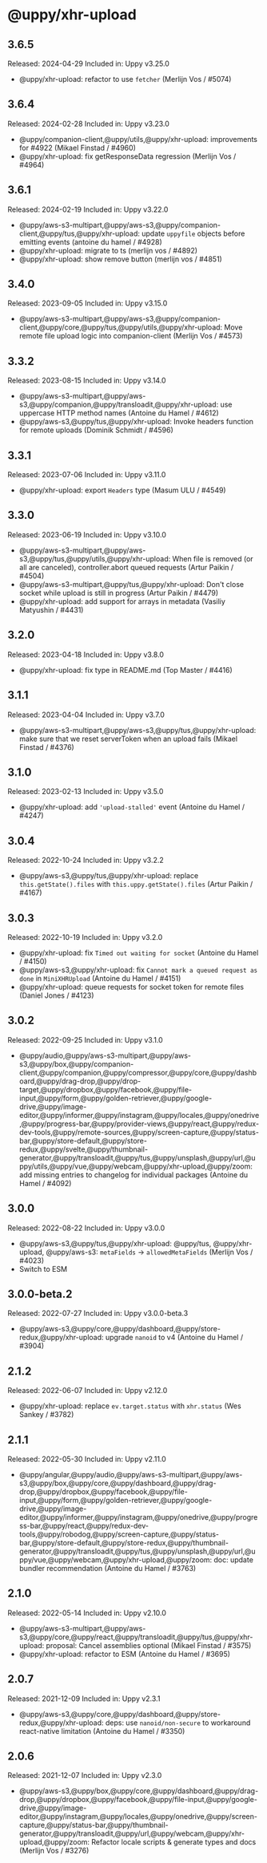 # @uppy/xhr-upload

## 3.6.5

Released: 2024-04-29
Included in: Uppy v3.25.0

- @uppy/xhr-upload: refactor to use `fetcher` (Merlijn Vos / #5074)

## 3.6.4

Released: 2024-02-28
Included in: Uppy v3.23.0

- @uppy/companion-client,@uppy/utils,@uppy/xhr-upload: improvements for #4922 (Mikael Finstad / #4960)
- @uppy/xhr-upload: fix getResponseData regression (Merlijn Vos / #4964)

## 3.6.1

Released: 2024-02-19
Included in: Uppy v3.22.0

-  @uppy/aws-s3-multipart,@uppy/aws-s3,@uppy/companion-client,@uppy/tus,@uppy/xhr-upload: update `uppyfile` objects before emitting events (antoine du hamel / #4928)
- @uppy/xhr-upload: migrate to ts (merlijn vos / #4892)
- @uppy/xhr-upload: show remove button (merlijn vos / #4851)

## 3.4.0

Released: 2023-09-05
Included in: Uppy v3.15.0

- @uppy/aws-s3-multipart,@uppy/aws-s3,@uppy/companion-client,@uppy/core,@uppy/tus,@uppy/utils,@uppy/xhr-upload: Move remote file upload logic into companion-client (Merlijn Vos / #4573)

## 3.3.2

Released: 2023-08-15
Included in: Uppy v3.14.0

- @uppy/aws-s3-multipart,@uppy/aws-s3,@uppy/companion,@uppy/transloadit,@uppy/xhr-upload: use uppercase HTTP method names (Antoine du Hamel / #4612)
- @uppy/aws-s3,@uppy/tus,@uppy/xhr-upload:  Invoke headers function for remote uploads (Dominik Schmidt / #4596)

## 3.3.1

Released: 2023-07-06
Included in: Uppy v3.11.0

- @uppy/xhr-upload: export `Headers` type (Masum ULU / #4549)

## 3.3.0

Released: 2023-06-19
Included in: Uppy v3.10.0

- @uppy/aws-s3-multipart,@uppy/aws-s3,@uppy/tus,@uppy/utils,@uppy/xhr-upload: When file is removed (or all are canceled), controller.abort queued requests (Artur Paikin / #4504)
- @uppy/aws-s3-multipart,@uppy/tus,@uppy/xhr-upload: Don't close socket while upload is still in progress (Artur Paikin / #4479)
- @uppy/xhr-upload: add support for arrays in metadata (Vasiliy Matyushin / #4431)

## 3.2.0

Released: 2023-04-18
Included in: Uppy v3.8.0

- @uppy/xhr-upload: fix type in README.md (Top Master / #4416)

## 3.1.1

Released: 2023-04-04
Included in: Uppy v3.7.0

- @uppy/aws-s3-multipart,@uppy/aws-s3,@uppy/tus,@uppy/xhr-upload: make sure that we reset serverToken when an upload fails (Mikael Finstad / #4376)

## 3.1.0

Released: 2023-02-13
Included in: Uppy v3.5.0

- @uppy/xhr-upload: add `'upload-stalled'` event (Antoine du Hamel / #4247)

## 3.0.4

Released: 2022-10-24
Included in: Uppy v3.2.2

- @uppy/aws-s3,@uppy/tus,@uppy/xhr-upload: replace `this.getState().files` with `this.uppy.getState().files` (Artur Paikin / #4167)

## 3.0.3

Released: 2022-10-19
Included in: Uppy v3.2.0

- @uppy/xhr-upload: fix `Timed out waiting for socket` (Antoine du Hamel / #4150)
- @uppy/aws-s3,@uppy/xhr-upload: fix `Cannot mark a queued request as done` in `MiniXHRUpload` (Antoine du Hamel / #4151)
- @uppy/xhr-upload: queue requests for socket token for remote files (Daniel Jones / #4123)

## 3.0.2

Released: 2022-09-25
Included in: Uppy v3.1.0

- @uppy/audio,@uppy/aws-s3-multipart,@uppy/aws-s3,@uppy/box,@uppy/companion-client,@uppy/companion,@uppy/compressor,@uppy/core,@uppy/dashboard,@uppy/drag-drop,@uppy/drop-target,@uppy/dropbox,@uppy/facebook,@uppy/file-input,@uppy/form,@uppy/golden-retriever,@uppy/google-drive,@uppy/image-editor,@uppy/informer,@uppy/instagram,@uppy/locales,@uppy/onedrive,@uppy/progress-bar,@uppy/provider-views,@uppy/react,@uppy/redux-dev-tools,@uppy/remote-sources,@uppy/screen-capture,@uppy/status-bar,@uppy/store-default,@uppy/store-redux,@uppy/svelte,@uppy/thumbnail-generator,@uppy/transloadit,@uppy/tus,@uppy/unsplash,@uppy/url,@uppy/utils,@uppy/vue,@uppy/webcam,@uppy/xhr-upload,@uppy/zoom: add missing entries to changelog for individual packages (Antoine du Hamel / #4092)

## 3.0.0

Released: 2022-08-22
Included in: Uppy v3.0.0

- @uppy/aws-s3,@uppy/tus,@uppy/xhr-upload: @uppy/tus, @uppy/xhr-upload, @uppy/aws-s3: `metaFields` -> `allowedMetaFields` (Merlijn Vos / #4023)
- Switch to ESM

## 3.0.0-beta.2

Released: 2022-07-27
Included in: Uppy v3.0.0-beta.3

- @uppy/aws-s3,@uppy/core,@uppy/dashboard,@uppy/store-redux,@uppy/xhr-upload: upgrade `nanoid` to v4 (Antoine du Hamel / #3904)

## 2.1.2

Released: 2022-06-07
Included in: Uppy v2.12.0

- @uppy/xhr-upload: replace `ev.target.status` with `xhr.status` (Wes Sankey / #3782)

## 2.1.1

Released: 2022-05-30
Included in: Uppy v2.11.0

- @uppy/angular,@uppy/audio,@uppy/aws-s3-multipart,@uppy/aws-s3,@uppy/box,@uppy/core,@uppy/dashboard,@uppy/drag-drop,@uppy/dropbox,@uppy/facebook,@uppy/file-input,@uppy/form,@uppy/golden-retriever,@uppy/google-drive,@uppy/image-editor,@uppy/informer,@uppy/instagram,@uppy/onedrive,@uppy/progress-bar,@uppy/react,@uppy/redux-dev-tools,@uppy/robodog,@uppy/screen-capture,@uppy/status-bar,@uppy/store-default,@uppy/store-redux,@uppy/thumbnail-generator,@uppy/transloadit,@uppy/tus,@uppy/unsplash,@uppy/url,@uppy/vue,@uppy/webcam,@uppy/xhr-upload,@uppy/zoom: doc: update bundler recommendation (Antoine du Hamel / #3763)

## 2.1.0

Released: 2022-05-14
Included in: Uppy v2.10.0

- @uppy/aws-s3-multipart,@uppy/aws-s3,@uppy/core,@uppy/react,@uppy/transloadit,@uppy/tus,@uppy/xhr-upload: proposal: Cancel assemblies optional (Mikael Finstad / #3575)
- @uppy/xhr-upload: refactor to ESM (Antoine du Hamel / #3695)

## 2.0.7

Released: 2021-12-09
Included in: Uppy v2.3.1

- @uppy/aws-s3,@uppy/core,@uppy/dashboard,@uppy/store-redux,@uppy/xhr-upload: deps: use `nanoid/non-secure` to workaround react-native limitation (Antoine du Hamel / #3350)

## 2.0.6

Released: 2021-12-07
Included in: Uppy v2.3.0

- @uppy/aws-s3,@uppy/box,@uppy/core,@uppy/dashboard,@uppy/drag-drop,@uppy/dropbox,@uppy/facebook,@uppy/file-input,@uppy/google-drive,@uppy/image-editor,@uppy/instagram,@uppy/locales,@uppy/onedrive,@uppy/screen-capture,@uppy/status-bar,@uppy/thumbnail-generator,@uppy/transloadit,@uppy/url,@uppy/webcam,@uppy/xhr-upload,@uppy/zoom: Refactor locale scripts & generate types and docs (Merlijn Vos / #3276)
